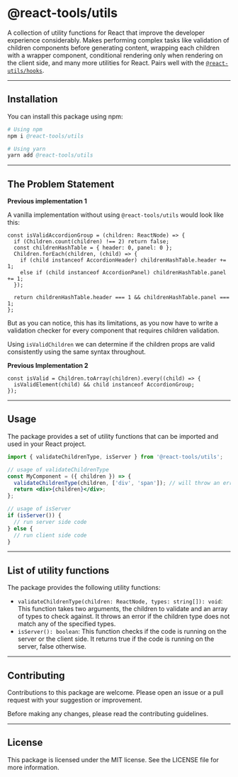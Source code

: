 # @react-tools/utils

A collection of utility functions for React that improve the developer
experience considerably. Makes performing complex tasks like validation of
children components before generating content, wrapping each children with a
wrapper component, conditional rendering only when rendering on the client side,
and many more utilities for React. Pairs well with the
[`@react-utils/hooks`](https://www.github.com/jayantasamaddar/react-tools/tree/main/src/react-tools-hooks).

---

## Installation

You can install this package using npm:

```s
# Using npm
npm i @react-tools/utils

# Using yarn
yarn add @react-tools/utils
```

---

## The Problem Statement

**Previous implementation 1**

A vanilla implementation without using `@react-tools/utils` would look like
this:

```tsx
const isValidAccordionGroup = (children: ReactNode) => {
  if (Children.count(children) !== 2) return false;
  const childrenHashTable = { header: 0, panel: 0 };
  Children.forEach(children, (child) => {
    if (child instanceof AccordionHeader) childrenHashTable.header += 1;
    else if (child instanceof AccordionPanel) childrenHashTable.panel += 1;
  });

  return childrenHashTable.header === 1 && childrenHashTable.panel === 1;
};
```

But as you can notice, this has its limitations, as you now have to write a
validation checker for every component that requires children validation.

Using `isValidChildren` we can determine if the children props are valid
consistently using the same syntax throughout.

**Previous Implementation 2**

```tsx
const isValid = Children.toArray(children).every((child) => {
  isValidElement(child) && child instanceof AccordionGroup;
});
```

---

## Usage

The package provides a set of utility functions that can be imported and used in
your React project.

```jsx
import { validateChildrenType, isServer } from '@react-tools/utils';

// usage of validateChildrenType
const MyComponent = ({ children }) => {
  validateChildrenType(children, ['div', 'span']); // will throw an error if children is not a div or span
  return <div>{children}</div>;
};

// usage of isServer
if (isServer()) {
  // run server side code
} else {
  // run client side code
}
```

---

## List of utility functions

The package provides the following utility functions:

- `validateChildrenType(children: ReactNode, types: string[]): void`: This
  function takes two arguments, the children to validate and an array of types
  to check against. It throws an error if the children type does not match any
  of the specified types.
- `isServer(): boolean`: This function checks if the code is running on the
  server or the client side. It returns true if the code is running on the
  server, false otherwise.

---

## Contributing

Contributions to this package are welcome. Please open an issue or a pull
request with your suggestion or improvement.

Before making any changes, please read the contributing guidelines.

---

## License

This package is licensed under the MIT license. See the LICENSE file for more
information.
